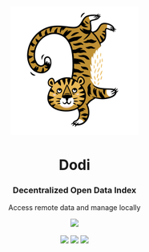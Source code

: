 <p align="center"> <img src="https://raw.githubusercontent.com/fluidtrends/dodi/master/logo.png" width="256px"> 

<h1 align="center"> Dodi </h1>
<h3 align="center"> Decentralized Open Data Index </h3>
<p align="center"> Access remote data and manage locally </p>
<p align="center"> <img src="https://img.shields.io/github/package-json/v/idancali/dodi?color=green"/></p>

</p>

<p align="center">
<a href="https://github.com/fluidtrends/dodi/actions?query=workflow%3Abuild"><img src="https://github.com/fluidtrends/dodi/workflows/build/badge.svg"/></a>
<a href="https://codeclimate.com/github/fluidtrends/dodi/maintainability"><img src="https://api.codeclimate.com/v1/badges/fff0d5acc2bfd7a08ea1/maintainability" /></a>
<a href="https://codeclimate.com/github/fluidtrends/dodi/test_coverage"><img src="https://api.codeclimate.com/v1/badges/fff0d5acc2bfd7a08ea1/test_coverage" /></a>
</p>